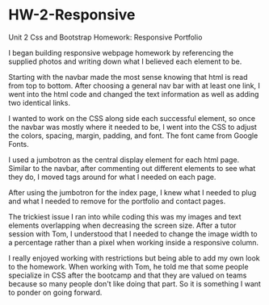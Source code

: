 # HW-2-Responsive
Unit 2 Css and Bootstrap Homework: Responsive Portfolio 

I began building responsive webpage homework by referencing the supplied photos and writing down what I believed each element to be.

Starting with the navbar made the most sense knowing that html is read from top to bottom. After choosing a general nav bar with at least one link, I went into the  html code and changed the text information as well as adding two identical links.

I wanted to work on the CSS along side each successful element, so once the navbar was mostly where it needed to be, I went into the CSS to adjust the colors, spacing, margin, padding, and font. The font came from Google Fonts.

I used a jumbotron as the central display element for each html page. Similar to the navbar, after commenting out different elements to see what they do, I moved tags around for what I needed on each page. 

After using the jumbotron for the index page, I knew what I needed to plug and what I needed to remove for the portfolio and contact pages.

The trickiest issue I ran into while coding this was my images and text elements overlapping when decreasing the screen size. After a tutor session with Tom, I understood that I needed to change the image width to a percentage rather than a pixel when working inside a responsive column.

I really enjoyed working with restrictions but being able to add my own look to the homework. When working with Tom, he told me that some people specialize in CSS after the bootcamp and that they are valued on teams because so many people don't like doing that part. So it is something I want to ponder on going forward. 